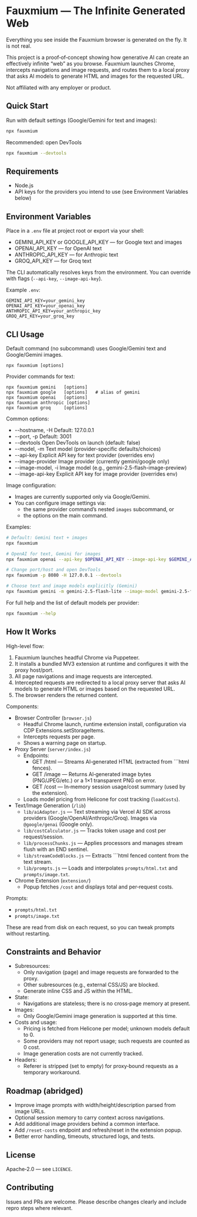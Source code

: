 # Fauxmium — The Infinite Generated Web

Everything you see inside the Fauxmium browser is generated on the fly. It is not real.

This project is a proof‑of‑concept showing how generative AI can create an effectively infinite “web” as you browse. Fauxmium launches Chrome, intercepts navigations and image requests, and routes them to a local proxy that asks AI models to generate HTML and images for the requested URL.

Not affiliated with any employer or product.

## Quick Start

Run with default settings (Google/Gemini for text and images):

```bash
npx fauxmium
```

Recommended: open DevTools

```bash
npx fauxmium --devtools
```

## Requirements

- Node.js
- API keys for the providers you intend to use (see Environment Variables below)

## Environment Variables

Place in a `.env` file at project root or export via your shell:

- GEMINI_API_KEY or GOOGLE_API_KEY — for Google text and images
- OPENAI_API_KEY — for OpenAI text
- ANTHROPIC_API_KEY — for Anthropic text
- GROQ_API_KEY — for Groq text

The CLI automatically resolves keys from the environment. You can override with flags (`--api-key`, `--image-api-key`).

Example `.env`:

```
GEMINI_API_KEY=your_gemini_key
OPENAI_API_KEY=your_openai_key
ANTHROPIC_API_KEY=your_anthropic_key
GROQ_API_KEY=your_groq_key
```

## CLI Usage

Default command (no subcommand) uses Google/Gemini text and Google/Gemini images.

```
npx fauxmium [options]
```

Provider commands for text:

```
npx fauxmium gemini   [options]
npx fauxmium google   [options]   # alias of gemini
npx fauxmium openai   [options]
npx fauxmium anthropic [options]
npx fauxmium groq     [options]
```

Common options:

- --hostname, -H Default: 127.0.0.1
- --port, -p Default: 3001
- --devtools Open DevTools on launch (default: false)
- --model, -m Text model (provider-specific defaults/choices)
- --api-key Explicit API key for text provider (overrides env)
- --image-provider Image provider (currently gemini/google only)
- --image-model, -i Image model (e.g., gemini-2.5-flash-image-preview)
- --image-api-key Explicit API key for image provider (overrides env)

Image configuration:

- Images are currently supported only via Google/Gemini.
- You can configure image settings via:
  - the same provider command’s nested `images` subcommand, or
  - the options on the main command.

Examples:

```bash
# Default: Gemini text + images
npx fauxmium

# OpenAI for text, Gemini for images
npx fauxmium openai --api-key $OPENAI_API_KEY --image-api-key $GEMINI_API_KEY

# Change port/host and open DevTools
npx fauxmium -p 8080 -H 127.0.0.1 --devtools

# Choose text and image models explicitly (Gemini)
npx fauxmium gemini -m gemini-2.5-flash-lite --image-model gemini-2.5-flash-image-preview
```

For full help and the list of default models per provider:

```bash
npx fauxmium --help
```

## How It Works

High-level flow:

1. Fauxmium launches headful Chrome via Puppeteer.
2. It installs a bundled MV3 extension at runtime and configures it with the proxy host/port.
3. All page navigations and image requests are intercepted.
4. Intercepted requests are redirected to a local proxy server that asks AI models to generate HTML or images based on the requested URL.
5. The browser renders the returned content.

Components:

- Browser Controller (`browser.js`)
  - Headful Chrome launch, runtime extension install, configuration via CDP Extensions.setStorageItems.
  - Intercepts requests per page.
  - Shows a warning page on startup.
- Proxy Server (`server/index.js`)
  - Endpoints:
    - GET /html — Streams AI‑generated HTML (extracted from ```html fences).
    - GET /image — Returns AI‑generated image bytes (PNG/JPEG/etc.) or a 1×1 transparent PNG on error.
    - GET /cost — In‑memory session usage/cost summary (used by the extension).
  - Loads model pricing from Helicone for cost tracking (`loadCosts`).
- Text/Image Generation (`/lib`)
  - `lib/aiAdapter.js` — Text streaming via Vercel AI SDK across providers (Google/OpenAI/Anthropic/Groq). Images via `@google/genai` (Google only).
  - `lib/costCalculator.js` — Tracks token usage and cost per request/session.
  - `lib/processChunks.js` — Applies processors and manages stream flush with an END sentinel.
  - `lib/streamCodeBlocks.js` — Extracts ```html fenced content from the text stream.
  - `lib/prompts.js` — Loads and interpolates `prompts/html.txt` and `prompts/image.txt`.
- Chrome Extension (`extension/`)
  - Popup fetches `/cost` and displays total and per‑request costs.

Prompts:

- `prompts/html.txt`
- `prompts/image.txt`

These are read from disk on each request, so you can tweak prompts without restarting.

## Constraints and Behavior

- Subresources:
  - Only navigation (page) and image requests are forwarded to the proxy.
  - Other subresources (e.g., external CSS/JS) are blocked.
  - Generate inline CSS and JS within the HTML.
- State:
  - Navigations are stateless; there is no cross‑page memory at present.
- Images:
  - Only Google/Gemini image generation is supported at this time.
- Costs and usage:
  - Pricing is fetched from Helicone per model; unknown models default to 0.
  - Some providers may not report usage; such requests are counted as 0 cost.
  - Image generation costs are not currently tracked.
- Headers:
  - Referer is stripped (set to empty) for proxy‑bound requests as a temporary workaround.

## Roadmap (abridged)

- Improve image prompts with width/height/description parsed from image URLs.
- Optional session memory to carry context across navigations.
- Add additional image providers behind a common interface.
- Add `/reset-costs` endpoint and refresh/reset in the extension popup.
- Better error handling, timeouts, structured logs, and tests.

## License

Apache‑2.0 — see `LICENCE`.

## Contributing

Issues and PRs are welcome. Please describe changes clearly and include repro steps where relevant.
